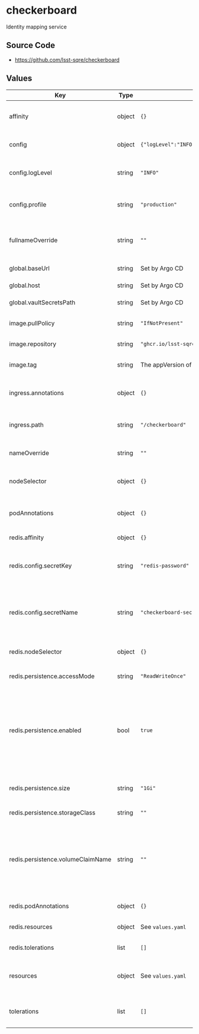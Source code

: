 # checkerboard

Identity mapping service

## Source Code

* <https://github.com/lsst-sqre/checkerboard>

## Values

| Key | Type | Default | Description |
|-----|------|---------|-------------|
| affinity | object | `{}` | Affinity rules for the checkerboard frontend pod |
| config | object | `{"logLevel":"INFO","profile":"production"}` | Configuration for checkerboard server |
| config.logLevel | string | `"INFO"` | Choose from the text form of Python logging levels |
| config.profile | string | `"production"` | application Safir profile ("production" or "development") |
| fullnameOverride | string | `""` | Override the full name for resources (includes the release name) |
| global.baseUrl | string | Set by Argo CD | Base URL for the environment |
| global.host | string | Set by Argo CD | Host name for ingress |
| global.vaultSecretsPath | string | Set by Argo CD | Base path for Vault secrets |
| image.pullPolicy | string | `"IfNotPresent"` | Pull policy for the checkerboard image |
| image.repository | string | `"ghcr.io/lsst-sqre/checkerboard"` | Checkerboard image to use |
| image.tag | string | The appVersion of the chart | Tag of checkerboard image to use |
| ingress.annotations | object | `{}` | Additional annotations to add to the ingress |
| ingress.path | string | `"/checkerboard"` | Path prefix where checkerboard is hosted |
| nameOverride | string | `""` | Override the base name for resources |
| nodeSelector | object | `{}` | Node selector rules for the checkerboard frontend pod |
| podAnnotations | object | `{}` | Annotations for the checkerboard frontend pod |
| redis.affinity | object | `{}` | Affinity rules for the Redis pod |
| redis.config.secretKey | string | `"redis-password"` | Key inside secret from which to get the Redis password (do not change) |
| redis.config.secretName | string | `"checkerboard-secret"` | Name of secret containing Redis password (may require changing if fullnameOverride is set) |
| redis.nodeSelector | object | `{}` | Node selection rules for the Redis pod |
| redis.persistence.accessMode | string | `"ReadWriteOnce"` | Access mode of storage to request |
| redis.persistence.enabled | bool | `true` | Whether to persist Redis storage and thus tokens. Setting this to false will use `emptyDir` and reset all tokens on every restart. Only use this for a test deployment. |
| redis.persistence.size | string | `"1Gi"` | Amount of persistent storage to request |
| redis.persistence.storageClass | string | `""` | Class of storage to request |
| redis.persistence.volumeClaimName | string | `""` | Use an existing PVC, not dynamic provisioning. If this is set, the size, storageClass, and accessMode settings are ignored. |
| redis.podAnnotations | object | `{}` | Pod annotations for the Redis pod |
| redis.resources | object | See `values.yaml` | Resource limits and requests for the Redis pod |
| redis.tolerations | list | `[]` | Tolerations for the Redis pod |
| resources | object | See `values.yaml` | Resource limits and requests for the checkerboard frontend pod |
| tolerations | list | `[]` | Tolerations for the checkerboard frontend pod |
